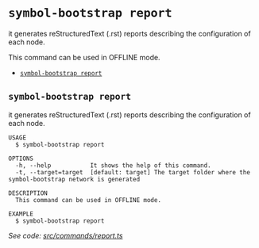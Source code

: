 `symbol-bootstrap report`
=========================

it generates reStructuredText (.rst) reports describing the configuration of each node.

This command can be used in OFFLINE mode.

* [`symbol-bootstrap report`](#symbol-bootstrap-report)

## `symbol-bootstrap report`

it generates reStructuredText (.rst) reports describing the configuration of each node.

```
USAGE
  $ symbol-bootstrap report

OPTIONS
  -h, --help           It shows the help of this command.
  -t, --target=target  [default: target] The target folder where the symbol-bootstrap network is generated

DESCRIPTION
  This command can be used in OFFLINE mode.

EXAMPLE
  $ symbol-bootstrap report
```

_See code: [src/commands/report.ts](https://github.com/nemtech/symbol-bootstrap/blob/v0.4.5/src/commands/report.ts)_
